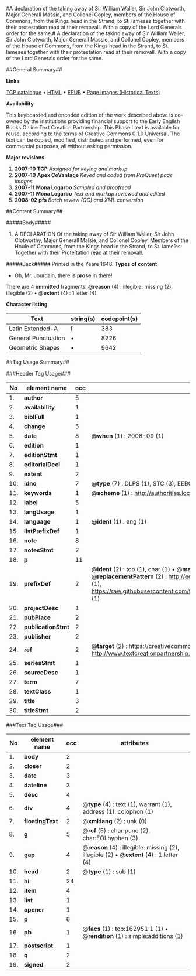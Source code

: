 #A declaration of the taking away of Sir William Waller, Sir John Clotworth, Major Generall Massie, and Collonel Copley, members of the House of Commons, from the Kings head in the Strand, to St. Iameses together with their protestation read at their removall. With a copy of the Lord Generals order for the same.#
A declaration of the taking away of Sir William Waller, Sir John Clotworth, Major Generall Massie, and Collonel Copley, members of the House of Commons, from the Kings head in the Strand, to St. Iameses together with their protestation read at their removall. With a copy of the Lord Generals order for the same.

##General Summary##

**Links**

[TCP catalogue](http://www.ota.ox.ac.uk/tcp/)  • 
[HTML](http://tei.it.ox.ac.uk/tcp/Texts-HTML/free/A82/A82236.html)  • 
[EPUB](http://tei.it.ox.ac.uk/tcp/Texts-EPUB/free/A82/A82236.epub) • 
[Page images (Historical Texts)](https://data.historicaltexts.jisc.ac.uk/view?pubId=eebo-99869832e&pageId=eebo-99869832e-162951-1)

**Availability**

This keyboarded and encoded edition of the
	       work described above is co-owned by the institutions
	       providing financial support to the Early English Books
	       Online Text Creation Partnership. This Phase I text is
	       available for reuse, according to the terms of Creative
	       Commons 0 1.0 Universal. The text can be copied,
	       modified, distributed and performed, even for
	       commercial purposes, all without asking permission.

**Major revisions**

1. __2007-10__ __TCP__ *Assigned for keying and markup*
1. __2007-10__ __Apex CoVantage__ *Keyed and coded from ProQuest page images*
1. __2007-11__ __Mona Logarbo__ *Sampled and proofread*
1. __2007-11__ __Mona Logarbo__ *Text and markup reviewed and edited*
1. __2008-02__ __pfs__ *Batch review (QC) and XML conversion*

##Content Summary##

#####Body#####

1. A DECLARATION Of the taking away of Sir William Waller, Sir John Clotworthy, Major Generall Maſsie, and Collonel Copley, Members of the Houſe of Commons, from the Kings head in the Strand, to St. Iameſes: Together with their Proteſtation read at their removall.

#####Back#####
Printed in the Yeare 1648.
**Types of content**

  * Oh, Mr. Jourdain, there is **prose** in there!

There are 4 **ommitted** fragments! 
 @__reason__ (4) : illegible: missing (2), illegible (2)  •  @__extent__ (4) : 1 letter (4)

**Character listing**


|Text|string(s)|codepoint(s)|
|---|---|---|
|Latin Extended-A|ſ|383|
|General Punctuation|•|8226|
|Geometric Shapes|▪|9642|

##Tag Usage Summary##

###Header Tag Usage###

|No|element name|occ|attributes|
|---|---|---|---|
|1.|__author__|5||
|2.|__availability__|1||
|3.|__biblFull__|1||
|4.|__change__|5||
|5.|__date__|8| @__when__ (1) : 2008-09 (1)|
|6.|__edition__|1||
|7.|__editionStmt__|1||
|8.|__editorialDecl__|1||
|9.|__extent__|2||
|10.|__idno__|7| @__type__ (7) : DLPS (1), STC (3), EEBO-CITATION (1), PROQUEST (1), VID (1)|
|11.|__keywords__|1| @__scheme__ (1) : http://authorities.loc.gov/ (1)|
|12.|__label__|5||
|13.|__langUsage__|1||
|14.|__language__|1| @__ident__ (1) : eng (1)|
|15.|__listPrefixDef__|1||
|16.|__note__|8||
|17.|__notesStmt__|2||
|18.|__p__|11||
|19.|__prefixDef__|2| @__ident__ (2) : tcp (1), char (1)  •  @__matchPattern__ (2) : ([0-9\-]+):([0-9IVX]+) (1), (.+) (1)  •  @__replacementPattern__ (2) : http://eebo.chadwyck.com/downloadtiff?vid=$1&page=$2 (1), https://raw.githubusercontent.com/textcreationpartnership/Texts/master/tcpchars.xml#$1 (1)|
|20.|__projectDesc__|1||
|21.|__pubPlace__|2||
|22.|__publicationStmt__|2||
|23.|__publisher__|2||
|24.|__ref__|2| @__target__ (2) : https://creativecommons.org/publicdomain/zero/1.0/ (1), http://www.textcreationpartnership.org/docs/. (1)|
|25.|__seriesStmt__|1||
|26.|__sourceDesc__|1||
|27.|__term__|7||
|28.|__textClass__|1||
|29.|__title__|3||
|30.|__titleStmt__|2||


###Text Tag Usage###

|No|element name|occ|attributes|
|---|---|---|---|
|1.|__body__|2||
|2.|__closer__|2||
|3.|__date__|3||
|4.|__dateline__|3||
|5.|__desc__|4||
|6.|__div__|4| @__type__ (4) : text (1), warrant (1), address (1), colophon (1)|
|7.|__floatingText__|2| @__xml:lang__ (2) : unk (0)|
|8.|__g__|5| @__ref__ (5) : char:punc (2), char:EOLhyphen (3)|
|9.|__gap__|4| @__reason__ (4) : illegible: missing (2), illegible (2)  •  @__extent__ (4) : 1 letter (4)|
|10.|__head__|2| @__type__ (1) : sub (1)|
|11.|__hi__|24||
|12.|__item__|4||
|13.|__list__|1||
|14.|__opener__|1||
|15.|__p__|6||
|16.|__pb__|1| @__facs__ (1) : tcp:162951:1 (1)  •  @__rendition__ (1) : simple:additions (1)|
|17.|__postscript__|1||
|18.|__q__|2||
|19.|__signed__|2||
